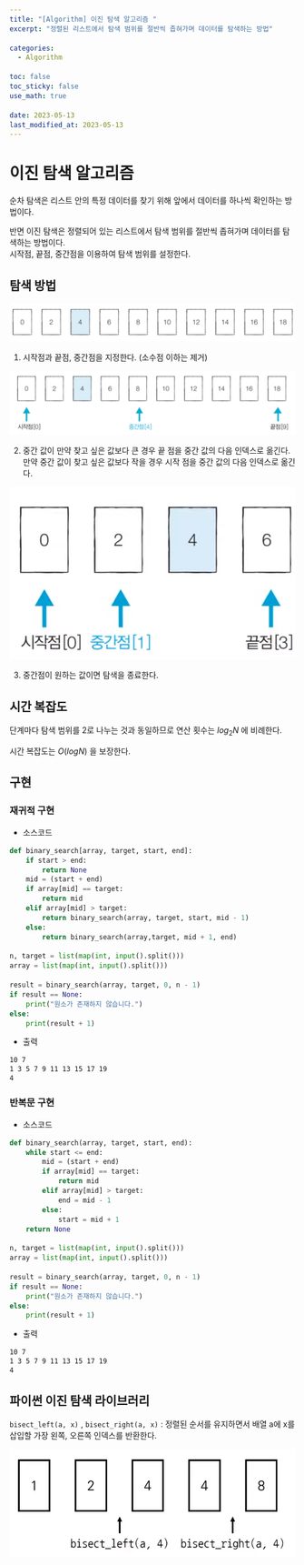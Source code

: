 ```yaml
---
title: "[Algorithm] 이진 탐색 알고리즘 "
excerpt: "정렬된 리스트에서 탐색 범위를 절반씩 좁혀가며 데이터를 탐색하는 방법"

categories:
  - Algorithm

toc: false
toc_sticky: false
use_math: true
 
date: 2023-05-13
last_modified_at: 2023-05-13
---
```


# 이진 탐색 알고리즘

순차 탐색은 리스트 안의 특정 데이터를 찾기 위해 앞에서 데이터를 하나씩 확인하는 방법이다.  

반면 이진 탐색은 정렬되어 있는 리스트에서 탐색 범위를 절반씩 좁혀가며 데이터를 탐색하는 방법이다.  
시작점, 끝점, 중간점을 이용하여 탐색 범위를 설정한다.  

## 탐색 방법

![이진 탐색](/assets/images/23051301/array.png)

1. 시작점과 끝점, 중간점을 지정한다. (소수점 이하는 제거)

![시작점, 끝점 지정](/assets/images/23051301/point.png)

2. 중간 값이 만약 찾고 싶은 값보다 큰 경우 끝 점을 중간 값의 다음 인덱스로 옮긴다. 만약 중간 값이 찾고 싶은 값보다 작을 경우 시작 점을 중간 값의 다음 인덱스로 옮긴다.  

![다음 시작점, 끝점 지정](/assets/images/23051301/next-search.png)

3. 중간점이 원하는 값이면 탐색을 종료한다.  

## 시간 복잡도

단계마다 탐색 범위를 2로 나누는 것과 동일하므로 연산 횟수는 $log_2N$ 에 비례한다.  

시간 복잡도는 $O(logN)$ 을 보장한다.  

## 구현

### 재귀적 구현

- 소스코드  

```python
def binary_search[array, target, start, end]:
    if start > end:
        return None
    mid = (start + end)
    if array[mid] == target:
        return mid
    elif array[mid] > target:
        return binary_search(array, target, start, mid - 1)
    else:
        return binary_search(array,target, mid + 1, end)

n, target = list(map(int, input().split()))
array = list(map(int, input().split()))

result = binary_search(array, target, 0, n - 1)
if result == None:
    print("원소가 존재하지 않습니다.")
else:
    print(result + 1)
```

- 출력  

```
10 7
1 3 5 7 9 11 13 15 17 19
4
```

### 반복문 구현

- 소스코드

```python
def binary_search(array, target, start, end):
    while start <= end:
        mid = (start + end)
        if array[mid] == target:
            return mid
        elif array[mid] > target:
            end = mid - 1
        else:
            start = mid + 1
    return None

n, target = list(map(int, input().split()))
array = list(map(int, input().split()))

result = binary_search(array, target, 0, n - 1)
if result == None:
    print("원소가 존재하지 않습니다.")
else:
    print(result + 1)
```

- 출력

```
10 7
1 3 5 7 9 11 13 15 17 19
4
```

## 파이썬 이진 탐색 라이브러리

`bisect_left(a, x)` , `bisect_right(a, x)` : 정렬된 순서를 유지하면서 배열 a에 x를 삽입할 가장 왼쪽, 오른쪽 인덱스를 반환한다.  

![bisect](/assets/images/23051301/bisect.png)

